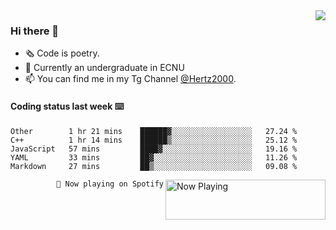 <img  align="right" src="https://github-readme-stats.vercel.app/api?username=BillChen2K&show_icons=true&count_private=true&hide_title=true">

### Hi there 👋

- 🗞 Code is poetry.
- 🌱 Currently an undergraduate in ECNU
- 📫 You can find me in my Tg Channel [@Hertz2000](https://t.me/Hertz2000).

#### Coding status last week ⌨️

<!--START_SECTION:waka-->
```text
Other        1 hr 21 mins    ██████▓░░░░░░░░░░░░░░░░░░   27.24 % 
C++          1 hr 14 mins    ██████▒░░░░░░░░░░░░░░░░░░   25.12 % 
JavaScript   57 mins         ████▓░░░░░░░░░░░░░░░░░░░░   19.16 % 
YAML         33 mins         ██▓░░░░░░░░░░░░░░░░░░░░░░   11.26 % 
Markdown     27 mins         ██▒░░░░░░░░░░░░░░░░░░░░░░   09.08 % 
```
<!--END_SECTION:waka-->


<div>
<a href="https://spotify-now-playing.billchen2k.vercel.app/now-playing?open">
   <img align="right" src="https://spotify-now-playing.billchen2k.vercel.app/now-playing" width="256" height="64" alt="Now Playing">
</a>
</div>

<div>
<p align="right"><code>🎵 Now playing on Spotify</code></p>
</div>

<!--
**BillChen2K/BillChen2K** is a ✨ _special_ ✨ repository because its `README.md` (this file) appears on your GitHub profile.

Here are some ideas to get you started:

- 🔭 I’m currently working on ...
- 🌱 I’m currently learning ...
- 👯 I’m looking to collaborate on ...
- 🤔 I’m looking for help with ...
- 💬 Ask me about ...
- 📫 How to reach me: ...
- 😄 Pronouns: ...
- ⚡ Fun fact: ...
-->
